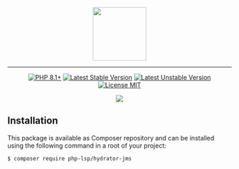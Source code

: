 <p align="center">
    <a href="https://github.com/php-lsp" target="_blank">
        <img src="https://avatars.githubusercontent.com/u/153323085?s=120" width="120">
    </a>
</p>

---

<p align="center">
    <a href="https://packagist.org/packages/php-lsp/hydrator-jms"><img src="https://poser.pugx.org/php-lsp/hydrator-jms/require/php?style=for-the-badge" alt="PHP 8.1+"></a>
    <a href="https://packagist.org/packages/php-lsp/hydrator-jms"><img src="https://poser.pugx.org/php-lsp/hydrator-jms/version?style=for-the-badge" alt="Latest Stable Version"></a>
    <a href="https://packagist.org/packages/php-lsp/hydrator-jms"><img src="https://poser.pugx.org/php-lsp/hydrator-jms/v/unstable?style=for-the-badge" alt="Latest Unstable Version"></a>
    <a href="https://raw.githubusercontent.com/php-lsp/hydrator-jms/blob/master/LICENSE"><img src="https://poser.pugx.org/php-lsp/hydrator-jms/license?style=for-the-badge" alt="License MIT"></a>
</p>
<p align="center">
    <a href="https://github.com/php-lsp/hydrator-jms/actions"><img src="https://github.com/php-lsp/hydrator-jms/workflows/tests/badge.svg"></a>
</p>

## Installation

This package is available as Composer repository and can be 
installed using the following command in a root of your project:

```sh
$ composer require php-lsp/hydrator-jms
```
